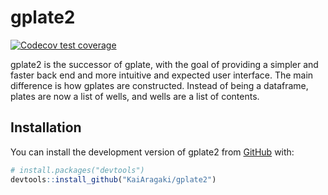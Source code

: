 
<!-- README.md is generated from README.Rmd. Please edit that file -->

# gplate2

<!-- badges: start -->

[![Codecov test
coverage](https://codecov.io/gh/KaiAragaki/gplate2/branch/main/graph/badge.svg)](https://app.codecov.io/gh/KaiAragaki/gplate2?branch=main)
<!-- badges: end -->

gplate2 is the successor of gplate, with the goal of providing a simpler
and faster back end and more intuitive and expected user interface. The
main difference is how gplates are constructed. Instead of being a
dataframe, plates are now a list of wells, and wells are a list of
contents.

## Installation

You can install the development version of gplate2 from
[GitHub](https://github.com/) with:

``` r
# install.packages("devtools")
devtools::install_github("KaiAragaki/gplate2")
```
